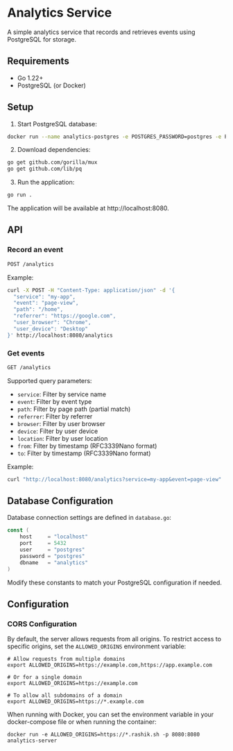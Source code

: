 # Analytics Service

A simple analytics service that records and retrieves events using PostgreSQL for storage.

## Requirements

- Go 1.22+
- PostgreSQL (or Docker)

## Setup

1. Start PostgreSQL database:

```bash
docker run --name analytics-postgres -e POSTGRES_PASSWORD=postgres -e POSTGRES_DB=analytics -p 5432:5432 -d postgres:16
```

2. Download dependencies:

```bash
go get github.com/gorilla/mux
go get github.com/lib/pq
```

3. Run the application:

```bash
go run .
```

The application will be available at http://localhost:8080.

## API

### Record an event

```bash
POST /analytics
```

Example:

```bash
curl -X POST -H "Content-Type: application/json" -d '{
  "service": "my-app",
  "event": "page-view",
  "path": "/home",
  "referrer": "https://google.com",
  "user_browser": "Chrome",
  "user_device": "Desktop"
}' http://localhost:8080/analytics
```

### Get events

```bash
GET /analytics
```

Supported query parameters:
- `service`: Filter by service name
- `event`: Filter by event type
- `path`: Filter by page path (partial match)
- `referrer`: Filter by referrer
- `browser`: Filter by user browser
- `device`: Filter by user device
- `location`: Filter by user location
- `from`: Filter by timestamp (RFC3339Nano format)
- `to`: Filter by timestamp (RFC3339Nano format)

Example:

```bash
curl "http://localhost:8080/analytics?service=my-app&event=page-view"
```

## Database Configuration

Database connection settings are defined in `database.go`:

```go
const (
    host     = "localhost"
    port     = 5432
    user     = "postgres"
    password = "postgres"
    dbname   = "analytics"
)
```

Modify these constants to match your PostgreSQL configuration if needed.

## Configuration

### CORS Configuration

By default, the server allows requests from all origins. To restrict access to specific origins, set the `ALLOWED_ORIGINS` environment variable:

```
# Allow requests from multiple domains
export ALLOWED_ORIGINS=https://example.com,https://app.example.com

# Or for a single domain
export ALLOWED_ORIGINS=https://example.com

# To allow all subdomains of a domain
export ALLOWED_ORIGINS=https://*.example.com
```

When running with Docker, you can set the environment variable in your docker-compose file or when running the container:

```
docker run -e ALLOWED_ORIGINS=https://*.rashik.sh -p 8080:8080 analytics-server 
```